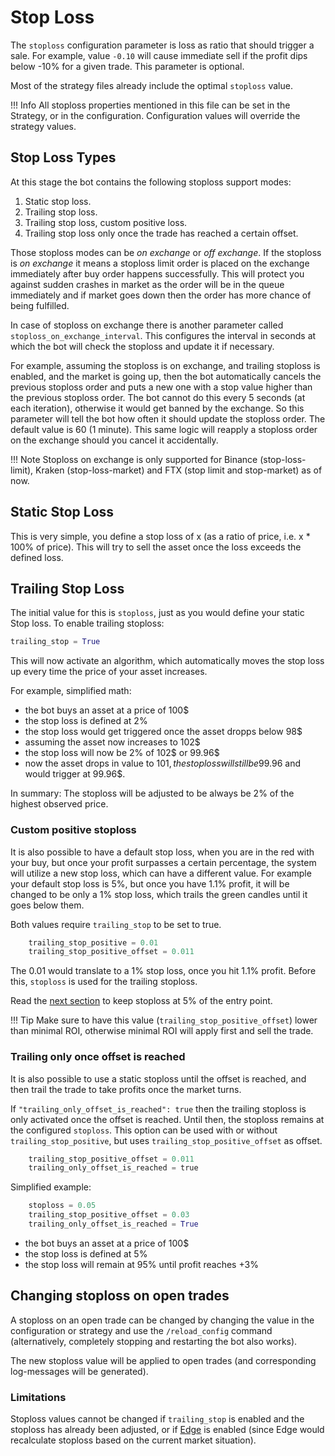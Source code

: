 # Stop Loss

The `stoploss` configuration parameter is loss as ratio that should trigger a sale.
For example, value `-0.10` will cause immediate sell if the profit dips below -10% for a given trade. This parameter is optional.

Most of the strategy files already include the optimal `stoploss` value.

!!! Info
    All stoploss properties mentioned in this file can be set in the Strategy, or in the configuration. Configuration values will override the strategy values.

## Stop Loss Types

At this stage the bot contains the following stoploss support modes:

1. Static stop loss.
2. Trailing stop loss.
3. Trailing stop loss, custom positive loss.
4. Trailing stop loss only once the trade has reached a certain offset.

Those stoploss modes can be *on exchange* or *off exchange*. If the stoploss is *on exchange* it means a stoploss limit order is placed on the exchange immediately after buy order happens successfully. This will protect you against sudden crashes in market as the order will be in the queue immediately and if market goes down then the order has more chance of being fulfilled.

In case of stoploss on exchange there is another parameter called `stoploss_on_exchange_interval`. This configures the interval in seconds at which the bot will check the stoploss and update it if necessary.

For example, assuming the stoploss is on exchange, and trailing stoploss is enabled, and the market is going up, then the bot automatically cancels the previous stoploss order and puts a new one with a stop value higher than the previous stoploss order.
The bot cannot do this every 5 seconds (at each iteration), otherwise it would get banned by the exchange.
So this parameter will tell the bot how often it should update the stoploss order. The default value is 60 (1 minute).
This same logic will reapply a stoploss order on the exchange should you cancel it accidentally.

!!! Note
    Stoploss on exchange is only supported for Binance (stop-loss-limit), Kraken (stop-loss-market) and FTX (stop limit and stop-market) as of now.

## Static Stop Loss

This is very simple, you define a stop loss of x (as a ratio of price, i.e. x * 100% of price). This will try to sell the asset once the loss exceeds the defined loss.

## Trailing Stop Loss

The initial value for this is `stoploss`, just as you would define your static Stop loss.
To enable trailing stoploss:

``` python
trailing_stop = True
```

This will now activate an algorithm, which automatically moves the stop loss up every time the price of your asset increases.

For example, simplified math:

* the bot buys an asset at a price of 100$
* the stop loss is defined at 2%
* the stop loss would get triggered once the asset dropps below 98$
* assuming the asset now increases to 102$
* the stop loss will now be 2% of 102$ or 99.96$
* now the asset drops in value to 101$, the stop loss will still be 99.96$ and would trigger at 99.96$.

In summary: The stoploss will be adjusted to be always be 2% of the highest observed price.

### Custom positive stoploss

It is also possible to have a default stop loss, when you are in the red with your buy, but once your profit surpasses a certain percentage, the system will utilize a new stop loss, which can have a different value.
For example your default stop loss is 5%, but once you have 1.1% profit, it will be changed to be only a 1% stop loss, which trails the green candles until it goes below them.

Both values require `trailing_stop` to be set to true.

``` python
    trailing_stop_positive = 0.01
    trailing_stop_positive_offset = 0.011
```

The 0.01 would translate to a 1% stop loss, once you hit 1.1% profit.
Before this, `stoploss` is used for the trailing stoploss.

Read the [next section](#trailing-only-once-offset-is-reached) to keep stoploss at 5% of the entry point.

!!! Tip
    Make sure to have this value (`trailing_stop_positive_offset`) lower than minimal ROI, otherwise minimal ROI will apply first and sell the trade.

### Trailing only once offset is reached

It is also possible to use a static stoploss until the offset is reached, and then trail the trade to take profits once the market turns.

If `"trailing_only_offset_is_reached": true` then the trailing stoploss is only activated once the offset is reached. Until then, the stoploss remains at the configured `stoploss`.
This option can be used with or without `trailing_stop_positive`, but uses `trailing_stop_positive_offset` as offset.

``` python
    trailing_stop_positive_offset = 0.011
    trailing_only_offset_is_reached = true
```

Simplified example:

``` python
    stoploss = 0.05
    trailing_stop_positive_offset = 0.03
    trailing_only_offset_is_reached = True
```

* the bot buys an asset at a price of 100$
* the stop loss is defined at 5%
* the stop loss will remain at 95% until profit reaches +3%

## Changing stoploss on open trades

A stoploss on an open trade can be changed by changing the value in the configuration or strategy and use the `/reload_config` command (alternatively, completely stopping and restarting the bot also works).

The new stoploss value will be applied to open trades (and corresponding log-messages will be generated).

### Limitations

Stoploss values cannot be changed if `trailing_stop` is enabled and the stoploss has already been adjusted, or if [Edge](edge.md) is enabled (since Edge would recalculate stoploss based on the current market situation).
